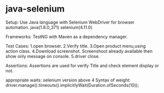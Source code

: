 # java-selenium
Setup: Use Java language with Selenium WebDriver for browser automation. java(1.8.0_371) selenium(4.11.0)

Frameworks: TestNG with Maven as a dependency manager.

Test Cases: 1.open browser. 2.Verify title. 3.Open product menu,using action class. 4.Download screenshot. Screenshoot already available then show only message on console. 5.driver close.

Assertions: Assertions are used for verify Title and check element display or not.

appropriate waits: selenium version above 4 Syntax of weight: driver.manage().timeouts().implicitlyWait(Duration.ofSeconds(10));
